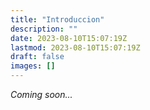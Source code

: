 ```yaml
---
title: "Introduccion"
description: ""
date: 2023-08-10T15:07:19Z
lastmod: 2023-08-10T15:07:19Z
draft: false
images: []
---
```


_Coming soon..._
